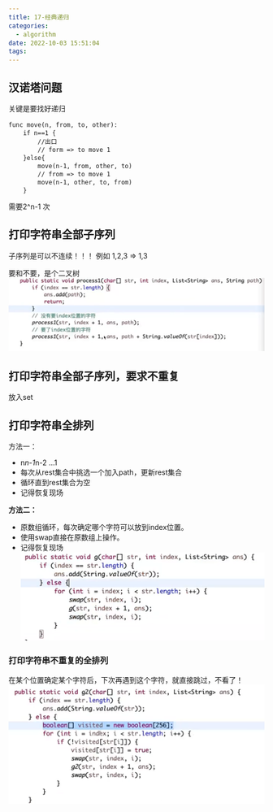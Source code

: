 ```yaml
---
title: 17-经典递归
categories:
  - algorithm
date: 2022-10-03 15:51:04
tags:
---
```


## 汉诺塔问题

关键是要找好递归

``` golang
func move(n, from, to, other):
    if n==1 {
        //出口
        // form => to move 1
    }else{
        move(n-1, from, other, to)
        // from => to move 1
        move(n-1, other, to, from)
    }
```
需要2^n-1 次
## 打印字符串全部子序列

子序列是可以不连续！！！
例如 1,2,3 => 1,3

要和不要，是个二叉树
![](17-经典递归/2022-10-04-14-57-24.png)

## 打印字符串全部子序列，要求不重复

放入set

## 打印字符串全排列

方法一： 
- n*n-1*n-2 ...1
- 每次从rest集合中挑选一个加入path，更新rest集合
- 循环直到rest集合为空
- 记得恢复现场

**方法二：**
- 原数组循环，每次确定哪个字符可以放到index位置。
- 使用swap直接在原数组上操作。
- 记得恢复现场
![](17-经典递归/2022-10-04-15-44-45.png)

### 打印字符串不重复的全排列

在某个位置确定某个字符后，下次再遇到这个字符，就直接跳过，不看了！
![](17-经典递归/2022-10-04-15-54-04.png)

